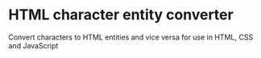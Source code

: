 # HTML character entity converter

Convert characters to HTML entities and vice versa for use in HTML, CSS and JavaScript
